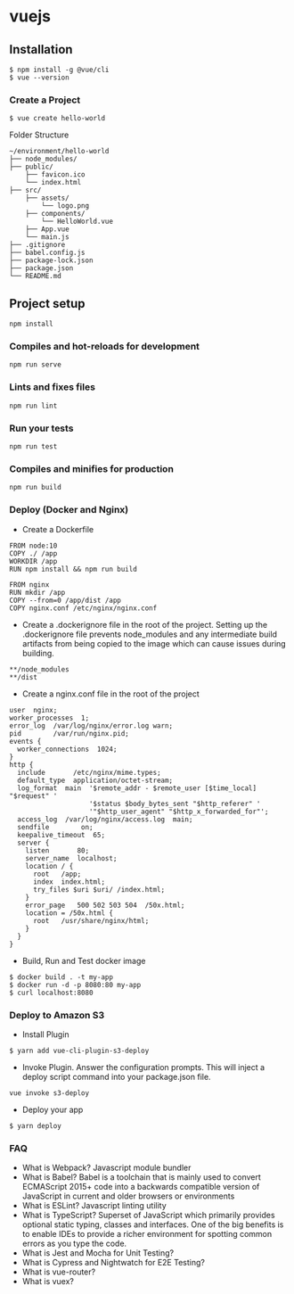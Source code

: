 # vuejs

## Installation
```
$ npm install -g @vue/cli
$ vue --version
```

### Create a Project
```
$ vue create hello-world
```

Folder Structure
```
~/environment/hello-world
├── node_modules/
├── public/
    ├── favicon.ico
    └── index.html
├── src/
    ├── assets/
        └── logo.png
    ├── components/
        └── HelloWorld.vue
    ├── App.vue
    └── main.js
├── .gitignore
├── babel.config.js
├── package-lock.json
├── package.json
└── README.md
```

## Project setup
```
npm install
```

### Compiles and hot-reloads for development
```
npm run serve
```

### Lints and fixes files
```
npm run lint
```

### Run your tests
```
npm run test
```

### Compiles and minifies for production
```
npm run build
```

### Deploy (Docker and Nginx)
- Create a Dockerfile
```
FROM node:10
COPY ./ /app
WORKDIR /app
RUN npm install && npm run build

FROM nginx
RUN mkdir /app
COPY --from=0 /app/dist /app
COPY nginx.conf /etc/nginx/nginx.conf
```

- Create a .dockerignore file in the root of the project. Setting up the .dockerignore file prevents node_modules and any intermediate build artifacts from being copied to the image which can cause issues during building.
```
**/node_modules
**/dist
```

- Create a nginx.conf file in the root of the project
```
user  nginx;
worker_processes  1;
error_log  /var/log/nginx/error.log warn;
pid        /var/run/nginx.pid;
events {
  worker_connections  1024;
}
http {
  include       /etc/nginx/mime.types;
  default_type  application/octet-stream;
  log_format  main  '$remote_addr - $remote_user [$time_local] "$request" '
                    '$status $body_bytes_sent "$http_referer" '
                    '"$http_user_agent" "$http_x_forwarded_for"';
  access_log  /var/log/nginx/access.log  main;
  sendfile        on;
  keepalive_timeout  65;
  server {
    listen       80;
    server_name  localhost;
    location / {
      root   /app;
      index  index.html;
      try_files $uri $uri/ /index.html;
    }
    error_page   500 502 503 504  /50x.html;
    location = /50x.html {
      root   /usr/share/nginx/html;
    }
  }
}
```

- Build, Run and Test docker image
```
$ docker build . -t my-app
$ docker run -d -p 8080:80 my-app
$ curl localhost:8080
```

### Deploy to Amazon S3
- Install Plugin
```
$ yarn add vue-cli-plugin-s3-deploy
```

- Invoke Plugin. Answer the configuration prompts. This will inject a deploy script command into your package.json file.
```
vue invoke s3-deploy
```

- Deploy your app
```
$ yarn deploy
```

### FAQ
- What is Webpack? Javascript module bundler
- What is Babel? Babel is a toolchain that is mainly used to convert ECMAScript 2015+ code into a backwards compatible version of JavaScript in current and older browsers or environments
- What is ESLint? Javascript linting utility
- What is TypeScript? Superset of JavaScript which primarily provides optional static typing, classes and interfaces. One of the big benefits is to enable IDEs to provide a richer environment for spotting common errors as you type the code.
- What is Jest and Mocha for Unit Testing?
- What is Cypress and Nightwatch for E2E Testing?
- What is vue-router?
- What is vuex?
